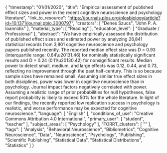 {
    "timestamp": "01/01/2020",
    "title": "Empirical assessment of published effect sizes and power in the recent cognitive neuroscience and psychology literature",
    "link_to_resource": "https://journals.plos.org/plosbiology/article?id=10.1371/journal.pbio.2000797",
    "creators": [
        "Denes Szucs",
        "John P. A. Ioannidis"
    ],
    "material_type": [
        "Reading"
    ],
    "education_level": [
        "Graduate / Professional"
    ],
    "abstract": "We have empirically assessed the distribution of published effect sizes and estimated power by analyzing 26,841 statistical records from 3,801 cognitive neuroscience and psychology papers published recently. The reported median effect size was D = 0.93 (interquartile range: 0.64\u20131.46) for nominally statistically significant results and D = 0.24 (0.11\u20130.42) for nonsignificant results. Median power to detect small, medium, and large effects was 0.12, 0.44, and 0.73, reflecting no improvement through the past half-century. This is so because sample sizes have remained small. Assuming similar true effect sizes in both disciplines, power was lower in cognitive neuroscience than in psychology. Journal impact factors negatively correlated with power. Assuming a realistic range of prior probabilities for null hypotheses, false report probability is likely to exceed 50% for the whole literature. In light of our findings, the recently reported low replication success in psychology is realistic, and worse performance may be expected for cognitive neuroscience.",
    "language": [
        "English"
    ],
    "conditions_of_use": "Creative Commons Attribution 4.0 International",
    "primary_user": [
        "student",
        "teacher"
    ],
    "subject_areas": [
        "Psychology"
    ],
    "FORRT_clusters": [
        ""
    ],
    "tags": [
        "Analysis",
        "Behavioral Neuroscience",
        "Bibliometrics",
        "Cognitive Neuroscience",
        "Data",
        "Neuroscience",
        "Psychology",
        "Publishing",
        "Scientific Publishing",
        "Statistical Data",
        "Statistical Distributions",
        "Statistics"
    ]
}